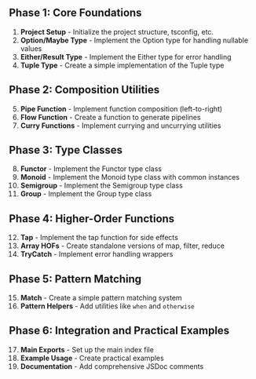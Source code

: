 ## Phase 1: Core Foundations

1. **Project Setup** - Initialize the project structure, tsconfig, etc.
2. **Option/Maybe Type** - Implement the Option type for handling nullable values
3. **Either/Result Type** - Implement the Either type for error handling
4. **Tuple Type** - Create a simple implementation of the Tuple type

## Phase 2: Composition Utilities

5. **Pipe Function** - Implement function composition (left-to-right)
6. **Flow Function** - Create a function to generate pipelines
7. **Curry Functions** - Implement currying and uncurrying utilities

## Phase 3: Type Classes

8. **Functor** - Implement the Functor type class
9. **Monoid** - Implement the Monoid type class with common instances
10. **Semigroup** - Implement the Semigroup type class
11. **Group** - Implement the Group type class

## Phase 4: Higher-Order Functions

12. **Tap** - Implement the tap function for side effects
13. **Array HOFs** - Create standalone versions of map, filter, reduce
14. **TryCatch** - Implement error handling wrappers

## Phase 5: Pattern Matching

15. **Match** - Create a simple pattern matching system
16. **Pattern Helpers** - Add utilities like `when` and `otherwise`

## Phase 6: Integration and Practical Examples

17. **Main Exports** - Set up the main index file
18. **Example Usage** - Create practical examples
19. **Documentation** - Add comprehensive JSDoc comments
